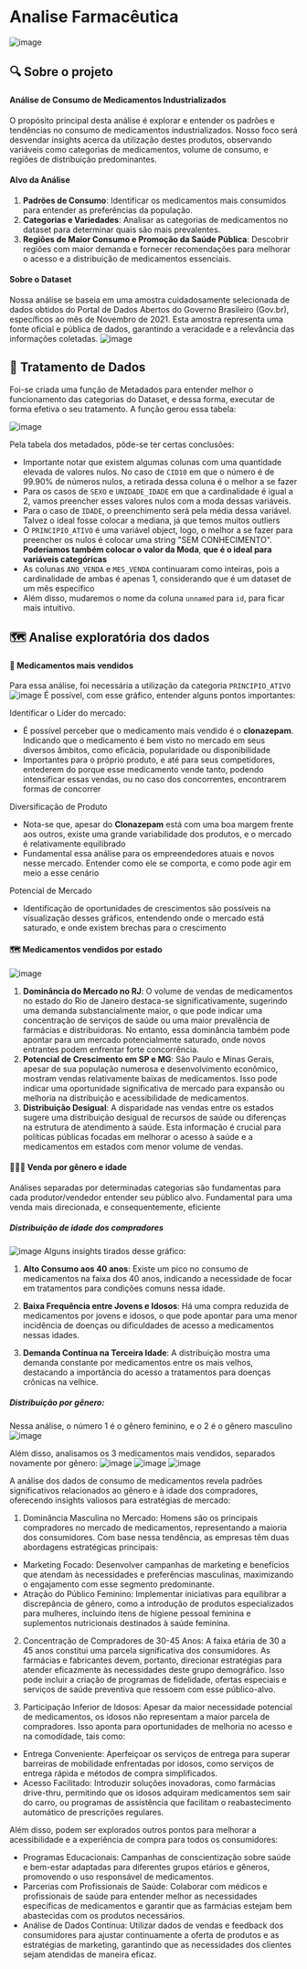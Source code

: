 # Analise Farmacêutica
![image](https://github.com/danielreinaux/DataAnalytics/assets/91274263/efd37374-d100-4aab-949e-97b577842a89)

## 🔍 Sobre o projeto
#### Análise de Consumo de Medicamentos Industrializados
O propósito principal desta análise é explorar e entender os padrões e tendências no consumo de medicamentos industrializados. Nosso foco será desvendar insights acerca da utilização destes produtos, observando variáveis como categorias de medicamentos, volume de consumo, e regiões de distribuição predominantes.

#### Alvo da Análise
1. **Padrões de Consumo**: Identificar os medicamentos mais consumidos para entender as preferências da população.
2. **Categorias e Variedades**: Analisar as categorias de medicamentos no dataset para determinar quais são mais prevalentes.
3. **Regiões de Maior Consumo e Promoção da Saúde Pública**: Descobrir regiões com maior demanda e fornecer recomendações para melhorar o acesso e a distribuição de medicamentos essenciais.



#### Sobre o Dataset 
Nossa análise se baseia em uma amostra cuidadosamente selecionada de dados obtidos do Portal de Dados Abertos do Governo Brasileiro (Gov.br), específicos ao mês de Novembro de 2021. Esta amostra representa uma fonte oficial e pública de dados, garantindo a veracidade e a relevância das informações coletadas.
![image](https://github.com/danielreinaux/DataAnalytics/assets/91274263/394553cb-e84a-42a0-9ff5-92d4eec7bb92)

## 💾 Tratamento de Dados
Foi-se criada uma função de Metadados para entender melhor o funcionamento das categorias do Dataset, e dessa forma, executar de forma efetiva o seu tratamento. A função gerou essa tabela:

![image](https://github.com/danielreinaux/DataAnalytics/assets/91274263/495dba99-423c-4a5c-a2ec-165b1ab4b64c)

Pela tabela dos metadados, pôde-se ter certas conclusões:
* Importante notar que existem algumas colunas com uma quantidade elevada de valores nulos. No caso de `CID10` em que o número é de 99.90% de números nulos, a retirada dessa coluna é o melhor a se fazer
*  Para os casos de `SEXO` e `UNIDADE_IDADE` em que a cardinalidade é igual a 2, vamos preencher esses valores nulos com a moda dessas variáveis.
* Para o caso de `IDADE`, o preenchimento será pela média dessa variável. Talvez o ideal fosse colocar a mediana, já que temos muitos outliers
* O `PRINCIPIO_ATIVO` é uma variável object, logo, o melhor a se fazer para preencher os nulos é colocar uma string "SEM CONHECIMENTO". **Poderíamos também colocar o valor da Moda**, **que é o ideal para variáveis categóricas**
* As colunas `ANO_VENDA` e `MES_VENDA` continuaram como inteiras, pois a cardinalidade de ambas é apenas 1, considerando que é um dataset de um mês específico
* Além disso, mudaremos o nome da coluna `unnamed` para `id`, para ficar mais intuitivo.

## 🗺️ Analise exploratória dos dados

#### 💊 Medicamentos mais vendidos
Para essa análise, foi necessária a utilização da categoria `PRINCIPIO_ATIVO`
![image](https://github.com/danielreinaux/DataAnalytics/assets/91274263/6d440fd8-919d-40ca-8a3f-725ef90764cf)
É possível, com esse gráfico, entender alguns pontos importantes:


Identificar o Líder do mercado:
  * É possível perceber que o medicamento mais vendido é o **clonazepam**. Indicando que o medicamento é bem visto no mercado em seus diversos âmbitos, como eficácia, popularidade ou disponibilidade
  * Importantes para o próprio produto, e até para seus competidores, entederem do porque esse medicamento vende tanto, podendo intensificar essas vendas, ou no caso dos concorrentes, encontrarem formas de concorrer


Diversificação de Produto
  * Nota-se que, apesar do **Clonazepam** está com uma boa margem frente aos outros, existe uma grande variabilidade dos produtos, e o mercado é relativamente equilibrado
  * Fundamental essa análise para os empreendedores atuais e novos nesse mercado. Entender como ele se comporta, e como pode agir em meio a esse cenário

Potencial de Mercado
  * Identificação de oportunidades de crescimentos são possíveis na visualização desses gráficos, entendendo onde o mercado está saturado, e onde existem brechas para o crescimento
 
#### 🗺️ Medicamentos vendidos por estado
![image](https://github.com/danielreinaux/DataAnalytics/assets/91274263/ff88c0f5-bbd1-4df3-b124-a00d4a7556f6)
1. **Dominância do Mercado no RJ**: O volume de vendas de medicamentos no estado do Rio de Janeiro destaca-se significativamente, sugerindo uma demanda substancialmente maior, o que pode indicar uma concentração de serviços de saúde ou uma maior prevalência de farmácias e distribuidoras. No entanto, essa dominância também pode apontar para um mercado potencialmente saturado, onde novos entrantes podem enfrentar forte concorrência.
2. **Potencial de Crescimento em SP e MG**: São Paulo e Minas Gerais, apesar de sua população numerosa e desenvolvimento econômico, mostram vendas relativamente baixas de medicamentos. Isso pode indicar uma oportunidade significativa de mercado para expansão ou melhoria na distribuição e acessibilidade de medicamentos.
3. **Distribuição Desigual**: A disparidade nas vendas entre os estados sugere uma distribuição desigual de recursos de saúde ou diferenças na estrutura de atendimento à saúde. Esta informação é crucial para políticas públicas focadas em melhorar o acesso à saúde e a medicamentos em estados com menor volume de vendas.

#### 🧑‍🤝‍🧑 Venda por gênero e idade
Análises separadas por determinadas categorias são fundamentas para cada produtor/vendedor entender seu público alvo. Fundamental para uma venda mais direcionada, e consequentemente, eficiente

##### Distribuição de idade dos compradores
![image](https://github.com/danielreinaux/DataAnalytics/assets/91274263/e58a4950-c080-4bb2-b30f-545ab5d5b3da)
Alguns insights tirados desse gráfico:
1. **Alto Consumo aos 40 anos**: Existe um pico no consumo de medicamentos na faixa dos 40 anos, indicando a necessidade de focar em tratamentos para condições comuns nessa idade.

2. **Baixa Frequência entre Jovens e Idosos**: Há uma compra reduzida de medicamentos por jovens e idosos, o que pode apontar para uma menor incidência de doenças ou dificuldades de acesso a medicamentos nessas idades.

3. **Demanda Contínua na Terceira Idade**: A distribuição mostra uma demanda constante por medicamentos entre os mais velhos, destacando a importância do acesso a tratamentos para doenças crônicas na velhice.

##### Distribuição por gênero:
Nessa análise, o número 1 é o gênero feminino, e o 2 é o gênero masculino 
![image](https://github.com/danielreinaux/DataAnalytics/assets/91274263/941a12cd-626e-40f6-af7c-06bf08aff184)
 
Além disso, analisamos os 3 medicamentos mais vendidos, separados novamente por gênero:
![image](https://github.com/danielreinaux/DataAnalytics/assets/91274263/5ca9b3ff-f4db-49bf-b3de-3a49e5448f85)
![image](https://github.com/danielreinaux/DataAnalytics/assets/91274263/3573eb60-cb97-4d0f-a677-460c7b90ec0f)
![image](https://github.com/danielreinaux/DataAnalytics/assets/91274263/073216c1-8a0e-420e-918d-5ba150da5dbe)

A análise dos dados de consumo de medicamentos revela padrões significativos relacionados ao gênero e à idade dos compradores, oferecendo insights valiosos para estratégias de mercado:
1. Dominância Masculina no Mercado: Homens são os principais compradores no mercado de medicamentos, representando a maioria dos consumidores. Com base nessa tendência, as empresas têm duas abordagens estratégicas principais:
- Marketing Focado: Desenvolver campanhas de marketing e benefícios que atendam às necessidades e preferências masculinas, maximizando o engajamento com esse segmento predominante.
- Atração do Público Feminino: Implementar iniciativas para equilibrar a discrepância de gênero, como a introdução de produtos especializados para mulheres, incluindo itens de higiene pessoal feminina e suplementos nutricionais destinados à saúde feminina.
2. Concentração de Compradores de 30-45 Anos: A faixa etária de 30 a 45 anos constitui uma parcela significativa dos consumidores. As farmácias e fabricantes devem, portanto, direcionar estratégias para atender eficazmente às necessidades deste grupo demográfico. Isso pode incluir a criação de programas de fidelidade, ofertas especiais e serviços de saúde preventiva que ressoem com esse público-alvo.

3. Participação Inferior de Idosos: Apesar da maior necessidade potencial de medicamentos, os idosos não representam a maior parcela de compradores. Isso aponta para oportunidades de melhoria no acesso e na comodidade, tais como:

- Entrega Conveniente: Aperfeiçoar os serviços de entrega para superar barreiras de mobilidade enfrentadas por idosos, como serviços de entrega rápida e métodos de compra simplificados.
- Acesso Facilitado: Introduzir soluções inovadoras, como farmácias drive-thru, permitindo que os idosos adquiram medicamentos sem sair do carro, ou programas de assistência que facilitam o reabastecimento automático de prescrições regulares.

Além disso, podem ser explorados outros pontos para melhorar a acessibilidade e a experiência de compra para todos os consumidores:
- Programas Educacionais: Campanhas de conscientização sobre saúde e bem-estar adaptadas para diferentes grupos etários e gêneros, promovendo o uso responsável de medicamentos.
- Parcerias com Profissionais de Saúde: Colaborar com médicos e profissionais de saúde para entender melhor as necessidades específicas de medicamentos e garantir que as farmácias estejam bem abastecidas com os produtos necessários.
- Análise de Dados Contínua: Utilizar dados de vendas e feedback dos consumidores para ajustar continuamente a oferta de produtos e as estratégias de marketing, garantindo que as necessidades dos clientes sejam atendidas de maneira eficaz.
